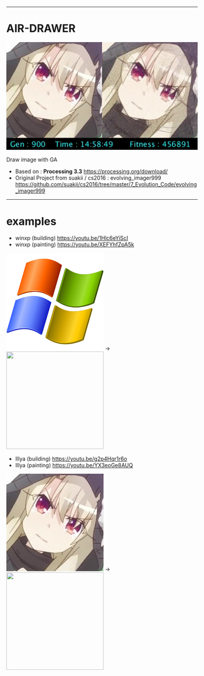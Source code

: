 --------
# AIR-DRAWER

<img src="https://github.com/mileu32/AIR-DRAWER/blob/master/examples/frame.jpg">

Draw image with GA

- Based on : **Processing 3.3** https://processing.org/download/
- Original Project from suakii / cs2016 : evolving_imager999 https://github.com/suakii/cs2016/tree/master/7_Evolution_Code/evolving_imager999

--------
# examples

- winxp (building) https://youtu.be/1Hlc6eYiScI
- winxp (painting) https://youtu.be/XEFYhfZpA5k

<img src="https://github.com/mileu32/AIR-DRAWER/blob/master/examples/xp.jpg" width=256 height=256> -> <img src="https://github.com/mileu32/AIR-DRAWER/blob/master/examples/result(16x)_xp.png" width=256 height=256>

- Illya (building) https://youtu.be/g2p4Hqr1r6o
- Illya (painting) https://youtu.be/YX3eoGe8AUQ

<img src="https://github.com/mileu32/AIR-DRAWER/blob/master/examples/Illya256crop.jpg" width=256 height=256> -> <img src="https://github.com/mileu32/AIR-DRAWER/blob/master/examples/result(16x)_Illya256crop.png" width=256 height=256>
